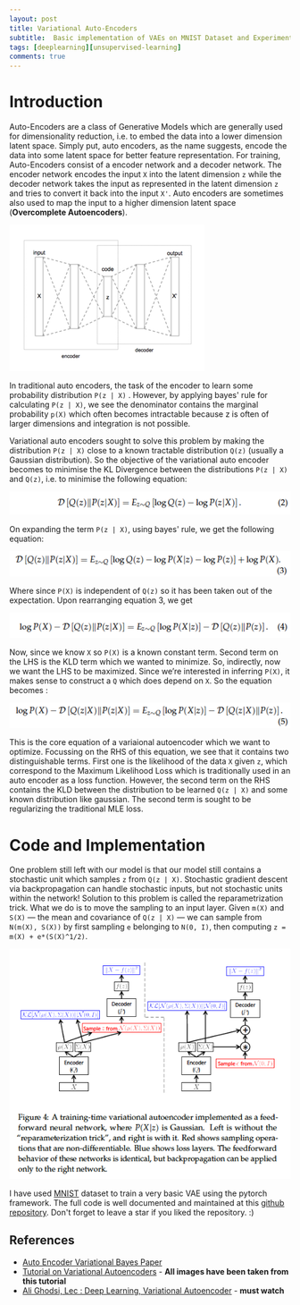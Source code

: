```yaml
---
layout: post
title: Variational Auto-Encoders
subtitle:  Basic implementation of VAEs on MNIST Dataset and Experimentation
tags: [deeplearning][unsupervised-learning]
comments: true
---
```


# Introduction

Auto-Encoders are a class of Generative Models which are generally used for dimensionality reduction, i.e. to embed the data into a lower dimension latent space. Simply put, auto encoders, as the name suggests, encode the data into some latent space for better feature representation. For training, Auto-Encoders consist of a encoder network and a decoder network. The encoder network encodes the input `X` into the latent dimension `z` while the decoder network takes the input as represented in the latent dimension `z` and tries to convert it back into the input `X'`.  Auto encoders are sometimes also used to map the input to a higher dimension latent space (**Overcomplete Autoencoders**).

<img src="images/autoencoder.png" />

In traditional auto encoders, the task of the encoder to learn some probability distribution `P(z | X)` . However, by applying bayes' rule for calculating  `P(z | X)`, we see the denominator contains the marginal probability `p(X)` which often becomes intractable because z is often of larger dimensions and integration is not possible. 

Variational auto encoders sought to solve this problem by making the distribution `P(z | X)` close to a known tractable distribution `Q(z)` (usually a Gaussian distribution). So the objective of the variational auto encoder becomes to minimise the KL Divergence between the distributions `P(z | X)` and `Q(z)`, i.e. to minimise the following equation:

<img src="images/VAE_Eq2.png" />

On expanding the term `P(z | X)`, using bayes' rule, we get the following equation:

<img src="images/VAE_Eq3.png" />

Where since `P(X)` is independent of `Q(z)` so it has been taken out of the expectation. Upon rearranging equation 3, we get

<img src="images/VAE_Eq4.png" />

Now, since we know `X` so `P(X)` is a known constant term. Second term on the LHS is the KLD term which we wanted to minimize. So, indirectly, now we want the LHS to be maximized. Since we’re interested in inferring `P(X)`, it makes sense to construct a `Q` which does depend on `X`. So the equation becomes : 

<img src="images/VAE_Eq5.png" />

This is the core equation of a variaional autoencoder which we want to optimize. Focussing on the RHS of this equation, we see that it contains two distinguishable terms. First one is the likelihood of the data `X` given `z`, which correspond to the Maximum Likelihood Loss which is traditionally used in an auto encoder as a loss function. However, the second term on the RHS contains the KLD between the distribution to be learned `Q(z | X)` and some known distribution like gaussian. The second term is sought to be regularizing the traditional MLE loss.

# Code and Implementation

One problem still left with our model is that our model still contains a stochastic unit which samples `z` from `Q(z | X)`. Stochastic gradient descent via backpropagation can handle stochastic inputs, but not stochastic units within the network! Solution to this problem is called the reparametrization trick. What we do is to move the sampling to an input layer. Given `m(X)` and `S(X)` — the mean and covariance of `Q(z | X)` — we can sample from `N(m(X), S(X))` by first sampling `e` belonging to `N(0, I)`, then computing `z = m(X) + e*(S(X)^1/2)`.

<img src="images/VAE_pipeline.png" />

I have used [MNIST](http://yann.lecun.com/exdb/mnist/) dataset to train a very basic VAE using the pytorch framework. The full code is well documented and maintained at this [github repository](https://github.com/ac-alpha/VAEs-using-Pytorch). Don't forget to leave a star if you liked the repository. :)

## References

- [Auto Encoder Variational Bayes Paper](https://arxiv.org/abs/1312.6114)
- [Tutorial on Variational Autoencoders](https://arxiv.org/abs/1606.05908) - **All images have been taken from this tutorial**
- [Ali Ghodsi, Lec : Deep Learning, Variational Autoencoder](https://www.youtube.com/watch?v=uaaqyVS9-rM) - **must watch**
